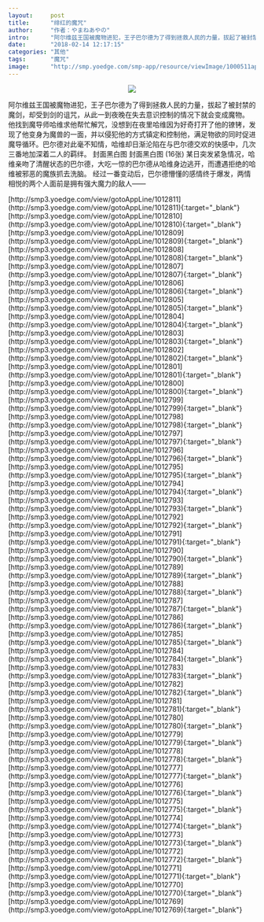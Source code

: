 ```yaml
---
layout:     post
title:      "绯红的魔咒"
author:     "作者：やまねあやの"
intro:      "阿尔维兹王国被魔物进犯，王子巴尔德为了得到拯救人民的力量，拔起了被封禁的魔剑，却受到剑的诅咒，从此一到夜晚在失去意识控制的情况下就会变成魔物。 他找到魔导师哈维求他帮忙解咒，没想到在夜里哈维因为好奇打开了他的镣铐，发现了他变身为魔兽的一面，并以侵犯他的方式镇定和控制他，满足物欲的同时促进魔导循环。巴尔德对此毫不知情，哈维却日渐沦陷在与巴尔德交欢的快感中，几次三番地加深着二人的羁绊。 封面黑白图 封面黑白图 (16张) 某日突发紧急情况，哈维亲吻了清醒状态的巴尔德，大吃一惊的巴尔德从哈维身边逃开，而遭遇拒绝的哈维被邪恶的魔族抓去洗脑。 经过一番变动后，巴尔德懵懂的感情终于爆发，两情相悦的两个人面前是拥有强大魔力的敌人——"
date:       "2018-02-14 12:17:15"
categories: "其他"
tags:       "魔咒"
image:      "http://smp.yoedge.com/smp-app/resource/viewImage/1000511appline.png"
---
```

<div style="text-align: center">
<p><img src="http://smp.yoedge.com/smp-app/resource/viewImage/1000511appline.png"/></p>
</div>
<p class="post-meta">
<span>阿尔维兹王国被魔物进犯，王子巴尔德为了得到拯救人民的力量，拔起了被封禁的魔剑，却受到剑的诅咒，从此一到夜晚在失去意识控制的情况下就会变成魔物。 他找到魔导师哈维求他帮忙解咒，没想到在夜里哈维因为好奇打开了他的镣铐，发现了他变身为魔兽的一面，并以侵犯他的方式镇定和控制他，满足物欲的同时促进魔导循环。巴尔德对此毫不知情，哈维却日渐沦陷在与巴尔德交欢的快感中，几次三番地加深着二人的羁绊。 封面黑白图 封面黑白图 (16张) 某日突发紧急情况，哈维亲吻了清醒状态的巴尔德，大吃一惊的巴尔德从哈维身边逃开，而遭遇拒绝的哈维被邪恶的魔族抓去洗脑。 经过一番变动后，巴尔德懵懂的感情终于爆发，两情相悦的两个人面前是拥有强大魔力的敌人——</span>
</p>
[http://smp3.yoedge.com/view/gotoAppLine/1012811](http://smp3.yoedge.com/view/gotoAppLine/1012811){:target="_blank"}
[http://smp3.yoedge.com/view/gotoAppLine/1012810](http://smp3.yoedge.com/view/gotoAppLine/1012810){:target="_blank"}
[http://smp3.yoedge.com/view/gotoAppLine/1012809](http://smp3.yoedge.com/view/gotoAppLine/1012809){:target="_blank"}
[http://smp3.yoedge.com/view/gotoAppLine/1012808](http://smp3.yoedge.com/view/gotoAppLine/1012808){:target="_blank"}
[http://smp3.yoedge.com/view/gotoAppLine/1012807](http://smp3.yoedge.com/view/gotoAppLine/1012807){:target="_blank"}
[http://smp3.yoedge.com/view/gotoAppLine/1012806](http://smp3.yoedge.com/view/gotoAppLine/1012806){:target="_blank"}
[http://smp3.yoedge.com/view/gotoAppLine/1012805](http://smp3.yoedge.com/view/gotoAppLine/1012805){:target="_blank"}
[http://smp3.yoedge.com/view/gotoAppLine/1012804](http://smp3.yoedge.com/view/gotoAppLine/1012804){:target="_blank"}
[http://smp3.yoedge.com/view/gotoAppLine/1012803](http://smp3.yoedge.com/view/gotoAppLine/1012803){:target="_blank"}
[http://smp3.yoedge.com/view/gotoAppLine/1012802](http://smp3.yoedge.com/view/gotoAppLine/1012802){:target="_blank"}
[http://smp3.yoedge.com/view/gotoAppLine/1012801](http://smp3.yoedge.com/view/gotoAppLine/1012801){:target="_blank"}
[http://smp3.yoedge.com/view/gotoAppLine/1012800](http://smp3.yoedge.com/view/gotoAppLine/1012800){:target="_blank"}
[http://smp3.yoedge.com/view/gotoAppLine/1012799](http://smp3.yoedge.com/view/gotoAppLine/1012799){:target="_blank"}
[http://smp3.yoedge.com/view/gotoAppLine/1012798](http://smp3.yoedge.com/view/gotoAppLine/1012798){:target="_blank"}
[http://smp3.yoedge.com/view/gotoAppLine/1012797](http://smp3.yoedge.com/view/gotoAppLine/1012797){:target="_blank"}
[http://smp3.yoedge.com/view/gotoAppLine/1012796](http://smp3.yoedge.com/view/gotoAppLine/1012796){:target="_blank"}
[http://smp3.yoedge.com/view/gotoAppLine/1012795](http://smp3.yoedge.com/view/gotoAppLine/1012795){:target="_blank"}
[http://smp3.yoedge.com/view/gotoAppLine/1012794](http://smp3.yoedge.com/view/gotoAppLine/1012794){:target="_blank"}
[http://smp3.yoedge.com/view/gotoAppLine/1012793](http://smp3.yoedge.com/view/gotoAppLine/1012793){:target="_blank"}
[http://smp3.yoedge.com/view/gotoAppLine/1012792](http://smp3.yoedge.com/view/gotoAppLine/1012792){:target="_blank"}
[http://smp3.yoedge.com/view/gotoAppLine/1012791](http://smp3.yoedge.com/view/gotoAppLine/1012791){:target="_blank"}
[http://smp3.yoedge.com/view/gotoAppLine/1012790](http://smp3.yoedge.com/view/gotoAppLine/1012790){:target="_blank"}
[http://smp3.yoedge.com/view/gotoAppLine/1012789](http://smp3.yoedge.com/view/gotoAppLine/1012789){:target="_blank"}
[http://smp3.yoedge.com/view/gotoAppLine/1012788](http://smp3.yoedge.com/view/gotoAppLine/1012788){:target="_blank"}
[http://smp3.yoedge.com/view/gotoAppLine/1012787](http://smp3.yoedge.com/view/gotoAppLine/1012787){:target="_blank"}
[http://smp3.yoedge.com/view/gotoAppLine/1012786](http://smp3.yoedge.com/view/gotoAppLine/1012786){:target="_blank"}
[http://smp3.yoedge.com/view/gotoAppLine/1012785](http://smp3.yoedge.com/view/gotoAppLine/1012785){:target="_blank"}
[http://smp3.yoedge.com/view/gotoAppLine/1012784](http://smp3.yoedge.com/view/gotoAppLine/1012784){:target="_blank"}
[http://smp3.yoedge.com/view/gotoAppLine/1012783](http://smp3.yoedge.com/view/gotoAppLine/1012783){:target="_blank"}
[http://smp3.yoedge.com/view/gotoAppLine/1012782](http://smp3.yoedge.com/view/gotoAppLine/1012782){:target="_blank"}
[http://smp3.yoedge.com/view/gotoAppLine/1012781](http://smp3.yoedge.com/view/gotoAppLine/1012781){:target="_blank"}
[http://smp3.yoedge.com/view/gotoAppLine/1012780](http://smp3.yoedge.com/view/gotoAppLine/1012780){:target="_blank"}
[http://smp3.yoedge.com/view/gotoAppLine/1012779](http://smp3.yoedge.com/view/gotoAppLine/1012779){:target="_blank"}
[http://smp3.yoedge.com/view/gotoAppLine/1012778](http://smp3.yoedge.com/view/gotoAppLine/1012778){:target="_blank"}
[http://smp3.yoedge.com/view/gotoAppLine/1012777](http://smp3.yoedge.com/view/gotoAppLine/1012777){:target="_blank"}
[http://smp3.yoedge.com/view/gotoAppLine/1012776](http://smp3.yoedge.com/view/gotoAppLine/1012776){:target="_blank"}
[http://smp3.yoedge.com/view/gotoAppLine/1012775](http://smp3.yoedge.com/view/gotoAppLine/1012775){:target="_blank"}
[http://smp3.yoedge.com/view/gotoAppLine/1012774](http://smp3.yoedge.com/view/gotoAppLine/1012774){:target="_blank"}
[http://smp3.yoedge.com/view/gotoAppLine/1012773](http://smp3.yoedge.com/view/gotoAppLine/1012773){:target="_blank"}
[http://smp3.yoedge.com/view/gotoAppLine/1012772](http://smp3.yoedge.com/view/gotoAppLine/1012772){:target="_blank"}
[http://smp3.yoedge.com/view/gotoAppLine/1012771](http://smp3.yoedge.com/view/gotoAppLine/1012771){:target="_blank"}
[http://smp3.yoedge.com/view/gotoAppLine/1012770](http://smp3.yoedge.com/view/gotoAppLine/1012770){:target="_blank"}
[http://smp3.yoedge.com/view/gotoAppLine/1012769](http://smp3.yoedge.com/view/gotoAppLine/1012769){:target="_blank"}


